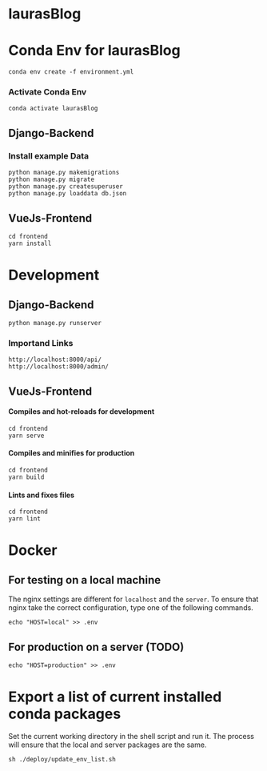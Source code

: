 # laurasBlog

# Conda Env for laurasBlog
```
conda env create -f environment.yml
```

### Activate Conda Env
```
conda activate laurasBlog
```

## Django-Backend
### Install example Data
```
python manage.py makemigrations
python manage.py migrate
python manage.py createsuperuser
python manage.py loaddata db.json
```

## VueJs-Frontend
```
cd frontend
yarn install
```

# Development

## Django-Backend
```
python manage.py runserver
```

### Importand Links
```
http://localhost:8000/api/
http://localhost:8000/admin/
```

## VueJs-Frontend

#### Compiles and hot-reloads for development
```
cd frontend
yarn serve
```

#### Compiles and minifies for production
```
cd frontend
yarn build
```

#### Lints and fixes files
```
cd frontend
yarn lint
```


# Docker
## For testing on a local machine
The nginx settings are different for `localhost` and the `server`. To ensure that nginx take the correct configuration, type one of the following commands.

```
echo "HOST=local" >> .env
```

## For production on a server (TODO)
```
echo "HOST=production" >> .env
```


# Export a list of current installed conda packages
Set the current working directory in the shell script and run it. The process will ensure that the local and server packages are the same.

```
sh ./deploy/update_env_list.sh
```

